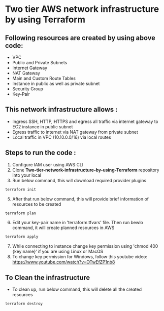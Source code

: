 
# Two tier AWS network infrastructure by using Terraform



## Following resources are created by using above code:

- VPC
- Public and Private Subnets
- Internet Gateway
- NAT Gateway
- Main and Custom Route Tables
- Instance in public as well as private subnet
- Security Group
- Key-Pair



## This network infrastructure allows :

- Ingress SSH, HTTP, HTTPS and egress all traffic via internet gateway to EC2 instance in public subnet
- Egress traffic to internet via NAT gateway from private subnet
- Local traffic in VPC (10.10.0.0/16) via local routes

## Steps to run the code :

1. Configure IAM user using AWS CLI
2. Clone **Two-tier-network-infrastructure-by-using-Terraform** repository into your local
4. Run below command, this will download required provider plugins
```bash
terraform init
```
5. After that run below command, this will provide brief information of resources to be created
```bash
terraform plan
```
6. Edit your key-pair name in 'terraform.tfvars' file. Then run bewlo command, it will create planned resources in AWS
```bash
terraform apply
```
7. While connecting to instance change key permission using 'chmod 400 {key name}' if you are using Linux or MacOS
8. To change key permission for Windows, follow this youtube video:
https://www.youtube.com/watch?v=OTwEfZP1nb8



    
## To Clean the  infrastructure

- To clean up, run below command, this will delete all the created resources
```bash
terraform destroy
```







